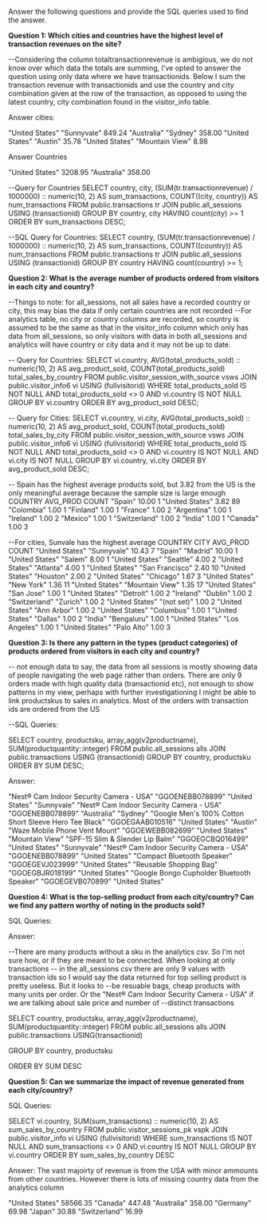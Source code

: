 Answer the following questions and provide the SQL queries used to find the answer.

    
**Question 1: Which cities and countries have the highest level of transaction revenues on the site?**

--Considering the column totaltransactionrevenue is ambigious, we do not know over which data the totals are summing, I've opted to answer the question using only data where we have transactionids. Below I sum the transaction revenue with transactionids and use the country and city combination given at the row of the transaction, as opposed to using the latest country, city combination found in the visitor_info  table.


Answer cities:

"United States"  "Sunnyvale"	849.24
"Australia"	"Sydney"	358.00
"United States"	"Austin"	35.78
"United States"	"Mountain View"	8.98

Answer Countries 

"United States"	3208.95	
"Australia"	358.00	


--Query for Countries
SELECT
    country,
    city,
    (SUM(tr.transactionrevenue) / 1000000) :: numeric(10, 2) AS sum_transactions,
    COUNT((city, country)) AS num_transactions
FROM
    public.transactions tr
JOIN
    public.all_sessions USING (transactionid)
GROUP BY
    country,
    city
HAVING
    count(city) >= 1
ORDER BY
    sum_transactions DESC;

--SQL Query for Countries:
SELECT
    country,
    (SUM(tr.transactionrevenue) / 1000000) :: numeric(10, 2) AS sum_transactions,
    COUNT((country)) AS num_transactions
FROM
    public.transactions tr
JOIN
    public.all_sessions USING (transactionid)
GROUP BY
    country
HAVING
    count(country) >= 1;

**Question 2: What is the average number of products ordered from visitors in each city and country?**

--Things to note: for all_sessions, not all sales have a recorded country or city, this may bias the data if only certain countries are not recorded 
--For analytics table, no city or country columns are recorded, so country is assumed to be the same as that in the visitor_info column which only has data from all_sessions, so only visitors with data in both all_sessions and analytics will have country or city data and it may not be up to date.

-- Query for Countries:
SELECT
    vi.country,
    AVG(total_products_sold) :: numeric(10, 2) AS avg_product_sold,
    COUNT(total_products_sold) total_sales_by_country
FROM
    public.visitor_session_with_source vsws
JOIN
    public.visitor_info6 vi USING (fullvisitorid)
WHERE
    total_products_sold IS NOT NULL
    AND total_products_sold <> 0
    AND vi.country IS NOT NULL
GROUP BY
    vi.country
ORDER BY
    avg_product_sold DESC;

-- Query for Cities:
SELECT
    vi.country,
    vi.city,
    AVG(total_products_sold) :: numeric(10, 2) AS avg_product_sold,
    COUNT(total_products_sold) total_sales_by_city
FROM
    public.visitor_session_with_source vsws
JOIN
    public.visitor_info6 vi USING (fullvisitorid)
WHERE
    total_products_sold IS NOT NULL
    AND total_products_sold <> 0
    AND vi.country IS NOT NULL
    AND vi.city IS NOT NULL
GROUP BY
    vi.country,
    vi.city
ORDER BY
    avg_product_sold DESC;

    
-- Spain has the highest average products sold, but 3.82 from the US is the only meaningful average because the sample size is large enough
COUNTRY		AVG_PROD COUNT
"Spain"		10.00	1
"United States"	3.82	89
"Colombia"	1.00	1
"Finland"	1.00	1
"France"	1.00	2
"Argentina"	1.00	1
"Ireland"	1.00	2
"Mexico"	1.00	1
"Switzerland"	1.00	2
"India"	1.00	1
"Canada"	1.00	3

--For cities, Sunvale has the highest average 
COUNTRY		CITY		AVG_PROD COUNT
"United States"	"Sunnyvale"	10.43	7
"Spain"		"Madrid"	10.00	1
"United States"	"Salem"	8.00	1
"United States"	"Seattle"	4.00	2
"United States"	"Atlanta"	4.00	1
"United States"	"San Francisco"	2.40	10
"United States"	"Houston"	2.00	2
"United States"	"Chicago"	1.67	3
"United States"	"New York"	1.36	11
"United States"	"Mountain View"	1.35	17
"United States"	"San Jose"	1.00	1
"United States"	"Detroit"	1.00	2
"Ireland"	"Dublin"	1.00	2
"Switzerland"	"Zurich"	1.00	2
"United States"	"(not set)"	1.00	2
"United States"	"Ann Arbor"	1.00	2
"United States"	"Columbus"	1.00	1
"United States"	"Dallas"	1.00	2
"India"		"Bengaluru"	1.00	1
"United States"	"Los Angeles"	1.00	1
"United States"	"Palo Alto"	1.00	3

**Question 3: Is there any pattern in the types (product categories) of products ordered from visitors in each city and country?**

-- not enough data to say, the data from all sessions is mostly showing data of people navigating the web page rather than orders. There are only 9 orders made with high quality data (transactionid etc), not enough to show patterns in my view, perhaps with further investigationing I might be able to link productskus to sales in analytics. Most of the orders with transaction ids are ordered from the US

--SQL Queries:

SELECT
    country,
    productsku,
    array_agg(v2productname),
    SUM(productquantity::integer)
FROM
    public.all_sessions alls
JOIN
    public.transactions USING (transactionid)
GROUP BY
    country,
    productsku
ORDER BY
    SUM DESC;


Answer:

"Nest® Cam Indoor Security Camera - USA"	"GGOENEBB078899"	"United States"	"Sunnyvale"
"Nest® Cam Indoor Security Camera - USA"	"GGOENEBB078899"	"Australia"	"Sydney"
"Google Men's 100% Cotton Short Sleeve Hero Tee Black"	"GGOEGAAB010516"	"United States"	"Austin"
"Waze Mobile Phone Vent Mount"	"GGOEWEBB082699"	"United States"	"Mountain View"
"SPF-15 Slim & Slender Lip Balm"	"GGOEGCBQ016499"	"United States"	"Sunnyvale"
"Nest® Cam Indoor Security Camera - USA"	"GGOENEBB078899"	"United States"	
"Compact Bluetooth Speaker"	"GGOEGEVJ023999"	"United States"	
"Reusable Shopping Bag"	"GGOEGBJR018199"	"United States"	
"Google Bongo Cupholder Bluetooth Speaker"	"GGOEGEVB070899"	"United States"	





**Question 4: What is the top-selling product from each city/country? Can we find any pattern worthy of noting in the products sold?**


SQL Queries:


Answer:

--There are many products without a sku in the analytics csv. So I'm not sure how, or if  they are meant to be connected. When looking at only transactions 
-- in the all_sessions csv there are only 9 values with transaction ids so I would say the data returned for top selling product is pretty useless. But it looks to --be resuable bags, cheap products with many units per order. Or the "Nest® Cam Indoor Security Camera - USA" if we are talking about sale price and number of 
--distinct transactions 

SELECT  country, productsku, array_agg(v2productname), SUM(productquantity::integer)
FROM public.all_sessions alls
JOIN public.transactions USING(transactionid)

GROUP BY country, productsku

ORDER BY SUM DESC





**Question 5: Can we summarize the impact of revenue generated from each city/country?**

SQL Queries:

SELECT
    vi.country,
    SUM(sum_transactions) :: numeric(10, 2) AS sum_sales_by_country
FROM
    public.visitor_sessions_pk vspk
JOIN
    public.visitor_info vi USING (fullvisitorid)
WHERE
    sum_transactions IS NOT NULL
    AND sum_transactions <> 0
    AND vi.country IS NOT NULL
GROUP BY
    vi.country
ORDER BY
    sum_sales_by_country DESC


Answer: The vast majoirty of revenue is from the USA with minor ammounts from other countries. However there is lots of missing country data from the analytics column

"United States"	58566.35
"Canada"	447.48
"Australia"	358.00
"Germany"	69.98
"Japan"	30.88
"Switzerland"	16.99









